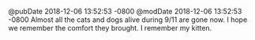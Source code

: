 @pubDate 2018-12-06 13:52:53 -0800
@modDate 2018-12-06 13:52:53 -0800
Almost all the cats and dogs alive during 9/11 are gone now. I hope we remember the comfort they brought. I remember my kitten.
